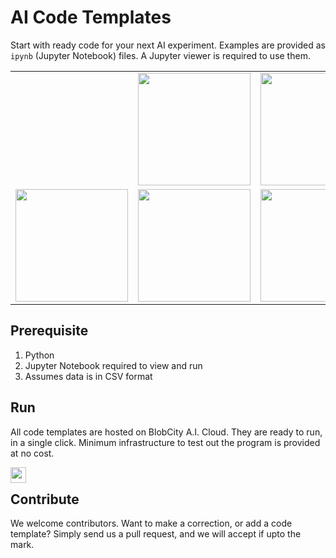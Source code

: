 # AI Code Templates
Start with ready code for your next AI experiment. Examples are provided as `ipynb` (Jupyter Notebook) files. A Jupyter viewer is required to use them.

<table border="0">
        <tr>
          <td style='border:none;'>
            <a href="Classification"></a>
          </td style='border:none;'>
          <td>
            <a href="/Regression"><img src="https://cdn.blobcity.com/img/regression_github.png" height="180"/></a>
          </td style='border:none;'>
          <td style='border:none;'>
            <a href="/Clustering"><img src="https://cdn.blobcity.com/img/clustering_github.png" height="180"/></a>
          </td>
          <td style='border:none;'>
            <a href="https://cloud.blobcity.com/code/explore/EDA"><img src="https://cdn.blobcity.com/img/eda_github.png" height="180"/></a>
          </td>
        </tr>
        <tr>
          <td>
            <a href="https://cloud.blobcity.com/code/explore/Dimensionality%20Reduction"><img src="https://cdn.blobcity.com/img/dimension_reduction_github.png" height="180"/></a>
          </td>
          <td>
            <a href="https://cloud.blobcity.com/code/explore/Time%20Series%20Analysis"><img src="https://cdn.blobcity.com/img/time_series_github.png" height="180"/></a>
          </td>
          <td>
            <a href="https://cloud.blobcity.com/code/explore/Natural%20Language%20Processing"><img src="https://cdn.blobcity.com/img/nlp_github.png" height="180"/></a>
          </td>
          <td>
            <a href="https://cloud.blobcity.com/code/explore/Audio%20Visual"><img src="https://cdn.blobcity.com/img/image_video_github.png" height="180"/></a>
          </td>
        </tr>
</table>


## Prerequisite
1. Python
2. Jupyter Notebook required to view and run
3. Assumes data is in CSV format

## Run
All code templates are hosted on BlobCity A.I. Cloud. They are ready to run, in a single click. Minimum infrastructure to test out the program is provided at no cost.

[<img src="https://cloud.blobcity.com/assets/images/badge.png" height="25" style="margin-bottom:-15px" />](https://cloud.blobcity.com)

## Contribute
We welcome contributors. Want to make a correction, or add a code template? Simply send us a pull request, and we will accept if upto the mark. 

